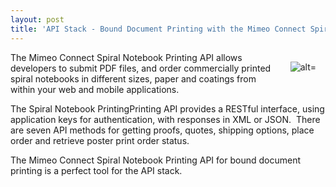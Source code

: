```yaml
---
layout: post
title: 'API Stack - Bound Document Printing with the Mimeo Connect Spiral Notebook Printing API'
---
```

<p><img style="padding: 15px;" src="http://kinlane-productions.s3.amazonaws.com/mimeo/Spiral-Notebook-Example-Image.png" alt=" alt=" align="right" />The Mimeo Connect Spiral Notebook Printing API allows developers to submit PDF files, and order commercially printed spiral notebooks in different sizes, paper and coatings from within your web and mobile applications.</p>
<p>The Spiral Notebook PrintingPrinting API provides a RESTful interface, using application keys for authentication, with responses in XML or JSON. &nbsp;There are seven API methods for getting proofs, quotes, shipping options, place order and retrieve poster print order status.</p>
<p>The Mimeo Connect Spiral Notebook Printing API for bound document printing is a perfect tool for the API stack.</p>